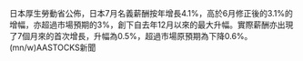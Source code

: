 日本厚生勞動省公佈，日本7月名義薪酬按年增長4.1%，高於6月修正後的3.1%的增幅，亦超過市場預期的3%，創下自去年12月以來的最大升幅。實際薪酬亦出現了7個月來的首次增長，升幅為0.5%，超過市場原預期為下降0.6%。(mn/w)AASTOCKS新聞